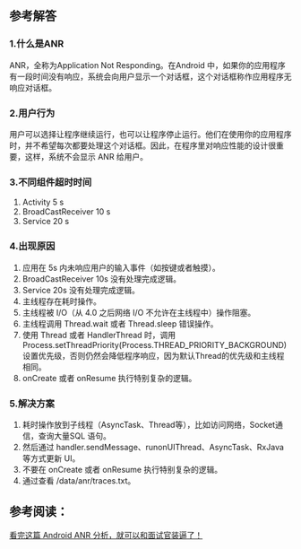 ## 参考解答

### 1.什么是ANR

ANR，全称为Application Not Responding。在Android 中，如果你的应用程序有一段时间没有响应，系统会向用户显示一个对话框，这个对话框称作应用程序无响应对话框。

### 2.用户行为

用户可以选择让程序继续运行，也可以让程序停止运行。他们在使用你的应用程序时，并不希望每次都要处理这个对话框。因此，在程序里对响应性能的设计很重要，这样，系统不会显示 ANR 给用户。

### 3.不同组件超时时间

1. Activity 5 s
2. BroadCastReceiver 10 s
3. Service 20 s

### 4.出现原因

1. 应用在 5s 内未响应用户的输入事件（如按键或者触摸）。
2. BroadCastReceiver 10s 没有处理完成逻辑。
3. Service 20s 没有处理完成逻辑。
4. 主线程存在耗时操作。
5. 主线程被 I/O（从 4.0 之后网络 I/O 不允许在主线程中）操作阻塞。
6. 主线程调用 Thread.wait 或者 Thread.sleep 错误操作。
7. 使用 Thread 或者 HandlerThread 时，调用Process.setThreadPriority(Process.THREAD_PRIORITY_BACKGROUND)设置优先级，否则仍然会降低程序响应，因为默认Thread的优先级和主线程相同。
8. onCreate 或者 onResume 执行特别复杂的逻辑。

### 5.解决方案

1. 耗时操作放到子线程（AsyncTask、Thread等），比如访问网络，Socket通信，查询大量SQL 语句。
2. 然后通过 handler.sendMessage、runonUIThread、AsyncTask、RxJava 等方式更新 UI。
3. 不要在 onCreate 或者 onResume 执行特别复杂的逻辑。
4. 通过查看 /data/anr/traces.txt。

## 参考阅读：

[看完这篇 Android ANR 分析，就可以和面试官装逼了！](https://mp.weixin.qq.com/s?__biz=MzIwMTAzMTMxMg==&mid=2649493643&idx=1&sn=34b51d1f61bd2ecaa8fd0a2d39c4d1d1&chksm=8eec9b74b99b126246acc4547597dfe55c836b8f689b2d1a65bdf1ee2054ced2fc070bfa2678&mpshare=1&scene=24&srcid=0116vzNfMMv2dLizhAT8mEYq#rd)